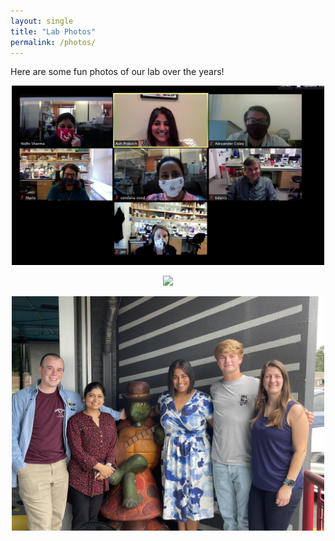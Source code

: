 ```yaml
---
layout: single
title: "Lab Photos"
permalink: /photos/
---
```

Here are some fun photos of our lab over the years!

<p align="center">
  <img src="/images/LabZoomPic.png" width="500px">
</p>

<p align="center">
  <img src="/images/MG_0746.jpg" width="500px">
</p>

<p align="center">
  <img src="/images/IMG_3290.jpg" width="500px">
</p>

